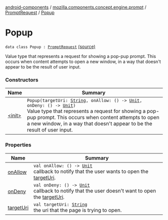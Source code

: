 [android-components](../../../index.md) / [mozilla.components.concept.engine.prompt](../../index.md) / [PromptRequest](../index.md) / [Popup](./index.md)

# Popup

`data class Popup : `[`PromptRequest`](../index.md) [(source)](https://github.com/mozilla-mobile/android-components/blob/master/components/concept/engine/src/main/java/mozilla/components/concept/engine/prompt/PromptRequest.kt#L171)

Value type that represents a request for showing a pop-pup prompt.
This occurs when content attempts to open a new window,
in a way that doesn't appear to be the result of user input.

### Constructors

| Name | Summary |
|---|---|
| [&lt;init&gt;](-init-.md) | `Popup(targetUri: `[`String`](https://kotlinlang.org/api/latest/jvm/stdlib/kotlin/-string/index.html)`, onAllow: () -> `[`Unit`](https://kotlinlang.org/api/latest/jvm/stdlib/kotlin/-unit/index.html)`, onDeny: () -> `[`Unit`](https://kotlinlang.org/api/latest/jvm/stdlib/kotlin/-unit/index.html)`)`<br>Value type that represents a request for showing a pop-pup prompt. This occurs when content attempts to open a new window, in a way that doesn't appear to be the result of user input. |

### Properties

| Name | Summary |
|---|---|
| [onAllow](on-allow.md) | `val onAllow: () -> `[`Unit`](https://kotlinlang.org/api/latest/jvm/stdlib/kotlin/-unit/index.html)<br>callback to notify that the user wants to open the [targetUri](target-uri.md). |
| [onDeny](on-deny.md) | `val onDeny: () -> `[`Unit`](https://kotlinlang.org/api/latest/jvm/stdlib/kotlin/-unit/index.html)<br>callback to notify that the user doesn't want to open the [targetUri](target-uri.md). |
| [targetUri](target-uri.md) | `val targetUri: `[`String`](https://kotlinlang.org/api/latest/jvm/stdlib/kotlin/-string/index.html)<br>the uri that the page is trying to open. |
